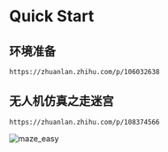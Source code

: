 # Quick Start

## 环境准备
```
https://zhuanlan.zhihu.com/p/106032638
```
## 无人机仿真之走迷宫
```
https://zhuanlan.zhihu.com/p/108374566
```
![maze_easy](https://github.com/smart-swarm/gazebo_drone_tutorials/blob/master/img/maze_easy.png)
